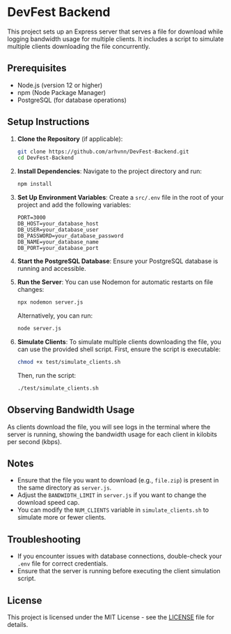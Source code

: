 # DevFest Backend

This project sets up an Express server that serves a file for download while logging bandwidth usage for multiple clients. It includes a script to simulate multiple clients downloading the file concurrently.

## Prerequisites

- Node.js (version 12 or higher)
- npm (Node Package Manager)
- PostgreSQL (for database operations)

## Setup Instructions

1. **Clone the Repository** (if applicable):

   ```bash
   git clone https://github.com/arhvnn/DevFest-Backend.git
   cd DevFest-Backend
   ```
2. **Install Dependencies**:
   Navigate to the project directory and run:

   ```bash
   npm install
   ```
3. **Set Up Environment Variables**:
   Create a `src/.env` file in the root of your project and add the following variables:

   ```plaintext
   PORT=3000
   DB_HOST=your_database_host
   DB_USER=your_database_user
   DB_PASSWORD=your_database_password
   DB_NAME=your_database_name
   DB_PORT=your_database_port
   ```
4. **Start the PostgreSQL Database**:
   Ensure your PostgreSQL database is running and accessible.
5. **Run the Server**:
   You can use Nodemon for automatic restarts on file changes:

   ```bash
   npx nodemon server.js
   ```

   Alternatively, you can run:

   ```bash
   node server.js
   ```
6. **Simulate Clients**:
   To simulate multiple clients downloading the file, you can use the provided shell script. First, ensure the script is executable:

   ```bash
   chmod +x test/simulate_clients.sh
   ```

   Then, run the script:

   ```bash
   ./test/simulate_clients.sh
   ```

## Observing Bandwidth Usage

As clients download the file, you will see logs in the terminal where the server is running, showing the bandwidth usage for each client in kilobits per second (kbps).

## Notes

- Ensure that the file you want to download (e.g., `file.zip`) is present in the same directory as `server.js`.
- Adjust the `BANDWIDTH_LIMIT` in `server.js` if you want to change the download speed cap.
- You can modify the `NUM_CLIENTS` variable in `simulate_clients.sh` to simulate more or fewer clients.

## Troubleshooting

- If you encounter issues with database connections, double-check your `.env` file for correct credentials.
- Ensure that the server is running before executing the client simulation script.

## License

This project is licensed under the MIT License - see the [LICENSE](LICENSE) file for details.
